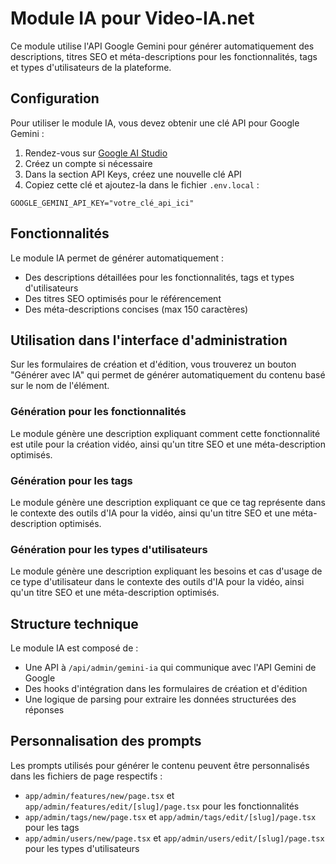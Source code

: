 # Module IA pour Video-IA.net

Ce module utilise l'API Google Gemini pour générer automatiquement des descriptions, titres SEO et méta-descriptions pour les fonctionnalités, tags et types d'utilisateurs de la plateforme.

## Configuration

Pour utiliser le module IA, vous devez obtenir une clé API pour Google Gemini :

1. Rendez-vous sur [Google AI Studio](https://makersuite.google.com/)
2. Créez un compte si nécessaire
3. Dans la section API Keys, créez une nouvelle clé API
4. Copiez cette clé et ajoutez-la dans le fichier `.env.local` :

```
GOOGLE_GEMINI_API_KEY="votre_clé_api_ici"
```

## Fonctionnalités

Le module IA permet de générer automatiquement :

- Des descriptions détaillées pour les fonctionnalités, tags et types d'utilisateurs
- Des titres SEO optimisés pour le référencement
- Des méta-descriptions concises (max 150 caractères)

## Utilisation dans l'interface d'administration

Sur les formulaires de création et d'édition, vous trouverez un bouton "Générer avec IA" qui permet de générer automatiquement du contenu basé sur le nom de l'élément.

### Génération pour les fonctionnalités

Le module génère une description expliquant comment cette fonctionnalité est utile pour la création vidéo, ainsi qu'un titre SEO et une méta-description optimisés.

### Génération pour les tags

Le module génère une description expliquant ce que ce tag représente dans le contexte des outils d'IA pour la vidéo, ainsi qu'un titre SEO et une méta-description optimisés.

### Génération pour les types d'utilisateurs

Le module génère une description expliquant les besoins et cas d'usage de ce type d'utilisateur dans le contexte des outils d'IA pour la vidéo, ainsi qu'un titre SEO et une méta-description optimisés.

## Structure technique

Le module IA est composé de :

- Une API à `/api/admin/gemini-ia` qui communique avec l'API Gemini de Google
- Des hooks d'intégration dans les formulaires de création et d'édition
- Une logique de parsing pour extraire les données structurées des réponses

## Personnalisation des prompts

Les prompts utilisés pour générer le contenu peuvent être personnalisés dans les fichiers de page respectifs :

- `app/admin/features/new/page.tsx` et `app/admin/features/edit/[slug]/page.tsx` pour les fonctionnalités
- `app/admin/tags/new/page.tsx` et `app/admin/tags/edit/[slug]/page.tsx` pour les tags
- `app/admin/users/new/page.tsx` et `app/admin/users/edit/[slug]/page.tsx` pour les types d'utilisateurs 